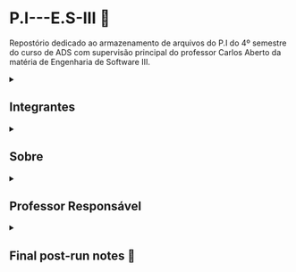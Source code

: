 # P.I---E.S-III 📝

Repostório dedicado ao armazenamento de arquivos do P.I do 4º semestre do curso de ADS com supervisão principal do professor Carlos Aberto da matéria de Engenharia de Software III. 

<details>
<summary>

## Integrantes

</summary>

**Membros:**        
**Nome: Pedro Henrique Mota**    **Gerente**       
**Nome: Leonardo Carvalho**         
**Nome: Luciano**       
**Nome: Tiago**          


</details>

<details>
<summary>

## Sobre 

</summary>

**A descrever**

</details>

<details>
<summary>

## Professor Responsável

</summary>

-[Carlos Alberto]()

</details>

<details>
  <summary> 

  ## Final post-run notes :bookmark_tabs:
  
  </summary>

|    | Nota |   |
| ----- | ----- |
| Projeto Final | - |

Pontos a melhorar:
- [ ]
- [ ]

</details>